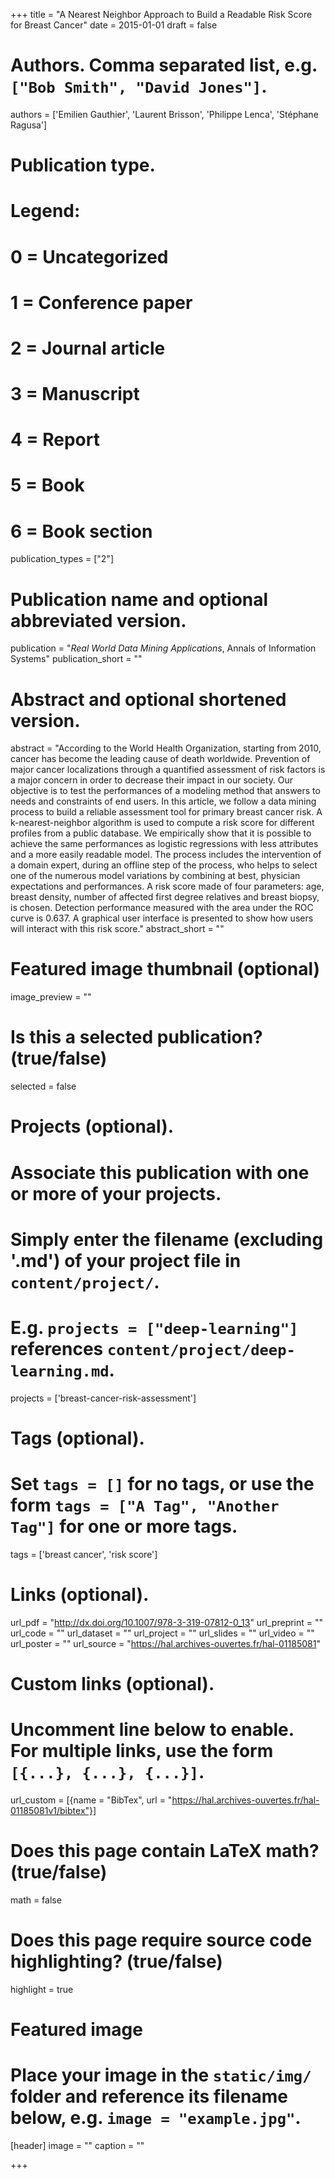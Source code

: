 +++
title = "A Nearest Neighbor Approach to Build a Readable Risk Score for Breast Cancer"
date = 2015-01-01
draft = false

# Authors. Comma separated list, e.g. `["Bob Smith", "David Jones"]`.
authors = ['Emilien Gauthier', 'Laurent Brisson', 'Philippe Lenca', 'Stéphane Ragusa']

# Publication type.
# Legend:
# 0 = Uncategorized
# 1 = Conference paper
# 2 = Journal article
# 3 = Manuscript
# 4 = Report
# 5 = Book
# 6 = Book section
publication_types = ["2"]

# Publication name and optional abbreviated version.
publication = "*Real World Data Mining Applications*, Annals of Information Systems"
publication_short = ""

# Abstract and optional shortened version.
abstract = "According to the World Health Organization, starting from 2010, cancer has become the leading cause of death worldwide. Prevention of major cancer localizations through a quantified assessment of risk factors is a major concern in order to decrease their impact in our society. Our objective is to test the performances of a modeling method that answers to needs and constraints of end users. In this article, we follow a data mining process to build a reliable assessment tool for primary breast cancer risk. A k-nearest-neighbor algorithm is used to compute a risk score for different profiles from a public database. We empirically show that it is possible to achieve the same performances as logistic regressions with less attributes and a more easily readable model. The process includes the intervention of a domain expert, during an offline step of the process, who helps to select one of the numerous model variations by combining at best, physician expectations and performances. A risk score made of four parameters: age, breast density, number of affected first degree relatives and breast biopsy, is chosen. Detection performance measured with the area under the ROC curve is 0.637. A graphical user interface is presented to show how users will interact with this risk score."
abstract_short = ""

# Featured image thumbnail (optional)
image_preview = ""

# Is this a selected publication? (true/false)
selected = false

# Projects (optional).
#   Associate this publication with one or more of your projects.
#   Simply enter the filename (excluding '.md') of your project file in `content/project/`.
#   E.g. `projects = ["deep-learning"]` references `content/project/deep-learning.md`.
projects = ['breast-cancer-risk-assessment']

# Tags (optional).
#   Set `tags = []` for no tags, or use the form `tags = ["A Tag", "Another Tag"]` for one or more tags.
tags = ['breast cancer', 'risk score']

# Links (optional).
url_pdf = "http://dx.doi.org/10.1007/978-3-319-07812-0_13"
url_preprint = ""
url_code = ""
url_dataset = ""
url_project = ""
url_slides = ""
url_video = ""
url_poster = ""
url_source = "https://hal.archives-ouvertes.fr/hal-01185081"

# Custom links (optional).
#   Uncomment line below to enable. For multiple links, use the form `[{...}, {...}, {...}]`.
url_custom = [{name = "BibTex", url = "https://hal.archives-ouvertes.fr/hal-01185081v1/bibtex"}]

# Does this page contain LaTeX math? (true/false)
math = false

# Does this page require source code highlighting? (true/false)
highlight = true

# Featured image
# Place your image in the `static/img/` folder and reference its filename below, e.g. `image = "example.jpg"`.
[header]
image = ""
caption = ""

+++

